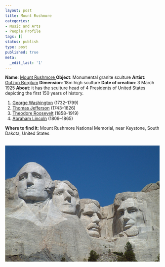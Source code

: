 ```yaml
---
layout: post
title: Mount Rushmore
categories:
- Music and Arts
- People Profile
tags: []
status: publish
type: post
published: true
meta:
  _edit_last: '1'
---
```

**Name**: [Mount Rushmore ](http://en.wikipedia.org/wiki/Mount_Rushmore)**Object**: Monumental granite sculture **Artist**:   [Gutzon Borglum](http://share.sweska.net/wiki/Gutzon_Borglum "Gutzon Borglum") **Dimension**: 18m high sculture **Date of creation**: 3 March 1925 **About**: it has the sculture head of 4 Presidents of United States depicting the first 150 years of history.
1. [George Washington](http://share.sweska.net/wiki/George_Washington "George Washington") (1732–1799)
2. [Thomas Jefferson](http://share.sweska.net/wiki/Thomas_Jefferson "Thomas Jefferson") (1743–1826)
3. [Theodore Roosevelt](http://share.sweska.net/wiki/Theodore_Roosevelt "Theodore Roosevelt") (1858–1919)
4. [Abraham Lincoln](http://share.sweska.net/wiki/Abraham_Lincoln "Abraham Lincoln") (1809–1865)

**Where to find it**: Mount Rushmore National Memorial, near Keystone, South Dakota, United States

  [ ![](/img/mount_rushmore1.jpg "mount_rushmore1") ](http://share.sweska.net/files/mount_rushmore1.jpg)
